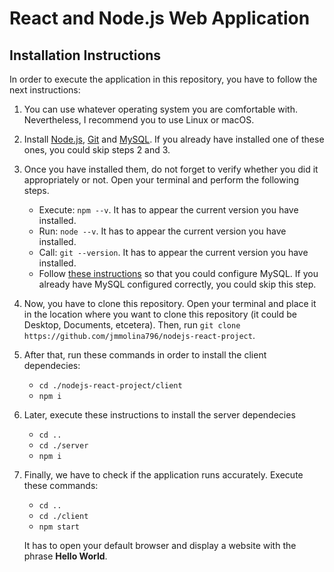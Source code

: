 # React and Node.js Web Application

## Installation Instructions

In order to execute the application in this repository, you have to follow the next instructions:

1. You can use whatever operating system you are comfortable with. Nevertheless, I recommend you to use Linux or macOS.
2. Install [Node.js](https://nodejs.org/en/), [Git](https://git-scm.com/downloads) and [MySQL](https://dev.mysql.com/downloads/mysql/). If you already have installed one of these ones, you could skip steps 2 and 3.
3. Once you have installed them, do not forget to verify whether you did it appropriately or not. Open your terminal and perform the following steps. 
    - Execute: `npm --v`. It has to appear the current version you have installed.
    - Run: `node --v`. It has to appear the current version you have installed.
    - Call: `git --version`. It has to appear the current version you have installed.
    - Follow [these instructions](https://dev.mysql.com/doc/mysql-getting-started/en/#mysql-getting-started-installing) so that you could configure MySQL. If you already have MySQL configured correctly, you could skip this step.
4. Now, you have to clone this repository. Open your terminal and place it in the location where you want to clone this repository (it could be Desktop, Documents, etcetera). Then, run `git clone https://github.com/jmmolina796/nodejs-react-project`.
5. After that, run these commands in order to install the client dependecies:
    - `cd ./nodejs-react-project/client`
    - `npm i`
6. Later, execute these instructions to install the server dependecies
    - `cd ..`
    - `cd ./server`
    - `npm i`  
7. Finally, we have to check if the application runs accurately. Execute these commands:
    - `cd ..`
    - `cd ./client`
    - `npm start`
    
    It has to open your default browser and display a website with the phrase **Hello World**.